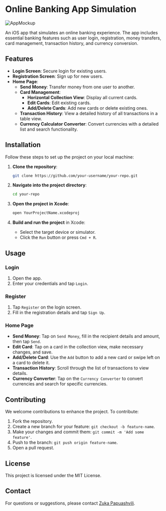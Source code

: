 # Online Banking App Simulation

![AppMockup](https://github.com/papulik/EasyBank/assets/63560236/269b3bc6-1d7c-4645-b339-b1563b759ba7)

An iOS app that simulates an online banking experience. The app includes essential banking features such as user login, registration, money transfers, card management, transaction history, and currency conversion.

## Features

- **Login Screen**: Secure login for existing users.
- **Registration Screen**: Sign up for new users.
- **Home Page**: 
  - **Send Money**: Transfer money from one user to another.
  - **Card Management**: 
    - **Horizontal Collection View**: Display all current cards.
    - **Edit Cards**: Edit existing cards.
    - **Add/Delete Cards**: Add new cards or delete existing ones.
  - **Transaction History**: View a detailed history of all transactions in a table view.
  - **Currency Calculator Converter**: Convert currencies with a detailed list and search functionality.

## Installation

Follow these steps to set up the project on your local machine:

1. **Clone the repository**:

    ```bash
    git clone https://github.com/your-username/your-repo.git
    ```

2. **Navigate into the project directory**:

    ```bash
    cd your-repo
    ```

3. **Open the project in Xcode**:

    ```bash
    open YourProjectName.xcodeproj
    ```

4. **Build and run the project** in Xcode:

    - Select the target device or simulator.
    - Click the `Run` button or press `Cmd + R`.

## Usage

### Login

1. Open the app.
2. Enter your credentials and tap `Login`.

### Register

1. Tap `Register` on the login screen.
2. Fill in the registration details and tap `Sign Up`.

### Home Page

- **Send Money**: Tap on `Send Money`, fill in the recipient details and amount, then tap `Send`.
- **Edit Card**: Tap on a card in the collection view, make necessary changes, and save.
- **Add/Delete Card**: Use the `Add` button to add a new card or swipe left on a card to delete it.
- **Transaction History**: Scroll through the list of transactions to view details.
- **Currency Converter**: Tap on the `Currency Converter` to convert currencies and search for specific currencies.

## Contributing

We welcome contributions to enhance the project. To contribute:

1. Fork the repository.
2. Create a new branch for your feature: `git checkout -b feature-name`.
3. Make your changes and commit them: `git commit -m 'Add some feature'`.
4. Push to the branch: `git push origin feature-name`.
5. Open a pull request.

## License

This project is licensed under the MIT License.

## Contact

For questions or suggestions, please contact [Zuka Papuashvili](mailto:Zurabpapuashvili@gmail.com).
